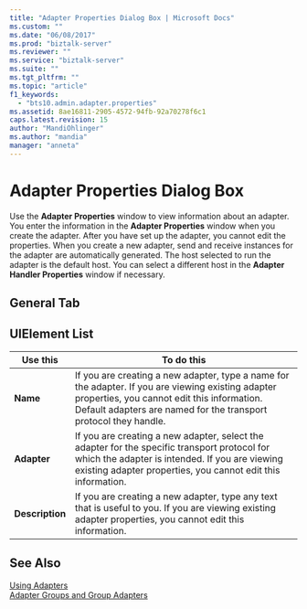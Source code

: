 ```yaml
---
title: "Adapter Properties Dialog Box | Microsoft Docs"
ms.custom: ""
ms.date: "06/08/2017"
ms.prod: "biztalk-server"
ms.reviewer: ""
ms.service: "biztalk-server"
ms.suite: ""
ms.tgt_pltfrm: ""
ms.topic: "article"
f1_keywords: 
  - "bts10.admin.adapter.properties"
ms.assetid: 8ae16811-2905-4572-94fb-92a70278f6c1
caps.latest.revision: 15
author: "MandiOhlinger"
ms.author: "mandia"
manager: "anneta"
---
```

# Adapter Properties Dialog Box
Use the **Adapter Properties** window to view information about an adapter. You enter the information in the **Adapter Properties** window when you create the adapter. After you have set up the adapter, you cannot edit the properties. When you create a new adapter, send and receive instances for the adapter are automatically generated. The host selected to run the adapter is the default host. You can select a different host in the **Adapter Handler Properties** window if necessary.  
  
## General Tab  
  
## UIElement List  
  
|Use this|To do this|  
|--------------|----------------|  
|**Name**|If you are creating a new adapter, type a name for the adapter. If you are viewing existing adapter properties, you cannot edit this information. Default adapters are named for the transport protocol they handle.|  
|**Adapter**|If you are creating a new adapter, select the adapter for the specific transport protocol for which the adapter is intended. If you are viewing existing adapter properties, you cannot edit this information.|  
|**Description**|If you are creating a new adapter, type any text that is useful to you. If you are viewing existing adapter properties, you cannot edit this information.|  
  
## See Also  
 [Using Adapters](../core/using-adapters.md)   
 [Adapter Groups and Group Adapters](../core/adapter-groups-and-group-adapters.md)